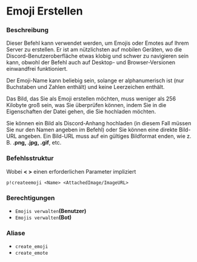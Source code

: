 # Emoji Erstellen

### Beschreibung

Dieser Befehl kann verwendet werden, um Emojis oder Emotes auf Ihrem Server zu erstellen. Er ist am nützlichsten auf mobilen Geräten, wo die Discord-Benutzeroberfläche etwas klobig und schwer zu navigieren sein kann, obwohl der Befehl auch auf Desktop- und Browser-Versionen einwandfrei funktioniert.

Der Emoji-Name kann beliebig sein, solange er alphanumerisch ist \(nur Buchstaben und Zahlen enthält\) und keine Leerzeichen enthält.

Das Bild, das Sie als Emoji erstellen möchten, muss weniger als 256 Kilobyte groß sein, was Sie überprüfen können, indem Sie in die Eigenschaften der Datei gehen, die Sie hochladen möchten.

Sie können ein Bild als Discord-Anhang hochladen \(in diesem Fall müssen Sie nur den Namen angeben im Befehl\) oder Sie können eine direkte Bild-URL angeben. Ein Bild-URL muss auf ein gültiges Bildformat enden, wie z. B. **.png, .jpg, .gif**, etc.

### Befehlsstruktur

Wobei **&lt; &gt;** einen erforderlichen Parameter impliziert

```text
p!createemoji <Name> <AttachedImage/ImageURL>
```

### **Berechtigungen**

* `Emojis verwalten`**\(Benutzer\)**
* `Emojis verwalten`**\(Bot\)**

### Aliase

* `create_emoji`
* `create_emote` 



